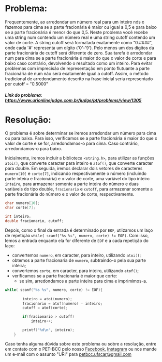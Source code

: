 # Problema:
Frequentemente, ao arredondar um número real para um inteiro nós o fazemos para cima se a parte fracionária é maior ou igual a 0,5 e para baixo se a parte fracionária é menor do que 0,5. Neste problema você recebe uma string num contendo um número real e uma string cutoff contendo um valor de corte. A string cutoff será formatada exatamente como "0.####", onde cada '#' representa um dígito ('0'-'9'). Pelo menos um dos dígitos da parte fracionária de cutoff será diferente de zero. Sua tarefa é arredondar num para cima se a parte fracionária é maior do que o valor de corte e para baixo caso contrário, devolvendo o resultado como um inteiro. Para evitar problemas com imprecisão de representação em ponto flutuante a parte fracionária de num não será exatamente igual a cutoff. Assim, o método tradicional de arredondamento descrito na frase inicial seria representado por cutoff = "0.5000"
 
##### Link do problema: https://www.urionlinejudge.com.br/judge/pt/problems/view/1305
 
 
# Resolução:
 
O problema é sobre determinar se iremos arredondar um número para cima ou para baixo. Para isso, verificamos se a parte fracionária é maior do que o valor de corte e se for, arredondamos-o para cima. Caso contrário, arredondamos-o para baixo.

Inicialmente, iremos incluir a biblioteca `<string.h>`, para utilizar as funções `atoi()`, que converte caracter para inteiro  e `atof()`, que converte caracter para double. Em seguida, iremos declarar dois vetores de caracteres `numero[10]` e `corte[7]`, indicando respectivamente o número (incluindo parte inteira e fracionária) e o valor de corte, uma variável do tipo inteiro `inteiro`, para armazenar somente a parte inteira do número e duas variáveis do tipo double, `fracionario` e `cutoff`, para armazenar somente a parte fracionária do número e o valor de corte, respectivamente.

```c
char numero[10];
char corte[7];

int inteiro;
double fracionario, cutoff;
```

Depois, como o final da entrada é determinado por `EOF`, utlizamos um laço de repetição `while( scanf("%s %s", numero, corte) != EOF)`. Com isso, lemos a entrada enquanto ela for diferente de `EOF` e a cada repetição do laço:

- convertemos `numero`, em caracter, para inteiro, utilizando `atoi()`;
- obtemos a parte fracionaria de `numero`, subtraindo-o pela sua parte inteira;
- convertemos `corte`, em caracter, para inteiro, utilizando `atof()`;
- verificamos se a parte fracionaria é maior que corte:
	- se sim, arredondamos a parte inteira para cima e imprimimos-a.

```c
while( scanf("%s %s", numero, corte) != EOF){
		
		inteiro = atoi(numero);
		fracionario = atof(numero) - inteiro;
		cutoff = atof(corte); 

		if(fracionario > cutoff)
			inteiro++; 

		printf("%d\n", inteiro);
	}
```


Caso tenha alguma dúvida sobre este problema ou sobre a resolução, entre em contato com o PET-BCC pelo nosso
[Facebook](https://www.facebook.com/petbcc/),
[Instagram](https://www.instagram.com/petbcc.ufscar/)
ou nos mande um e-mail com o assunto "URI" para  petbcc.ufscar@gmail.com
